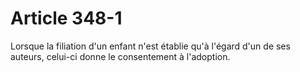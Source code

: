 # Article 348-1

Lorsque la filiation d'un enfant n'est établie qu'à l'égard d'un de ses auteurs, celui-ci donne le consentement à l'adoption.
